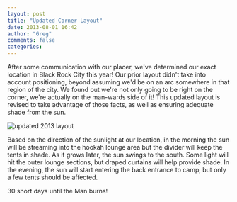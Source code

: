 ```yaml
---
layout: post
title: "Updated Corner Layout"
date: 2013-08-01 16:42
author: "Greg"
comments: false
categories: 
---
```

After some communication with our placer, we've determined our exact location in Black Rock City this year!
Our prior layout didn't take into account positioning, beyond assuming we'd be on an arc somewhere in that region of the city.
We found out we're not only going to be right on the corner, we're actually on the man-wards side of it!
This updated layout is revised to take advantage of those facts, as well as ensuring adequate shade from the sun.

![updated 2013 layout](/camp/2013/placement/layout-final-iso.png)

Based on the direction of the sunlight at our location, in the morning the sun will be streaming into the hookah lounge area but the divider will keep the tents in shade.
As it grows later, the sun swings to the south.
Some light will hit the outer lounge sections, but draped curtains will help provide shade.
In the evening, the sun will start entering the back entrance to camp, but only a few tents should be affected.

30 short days until the Man burns!
